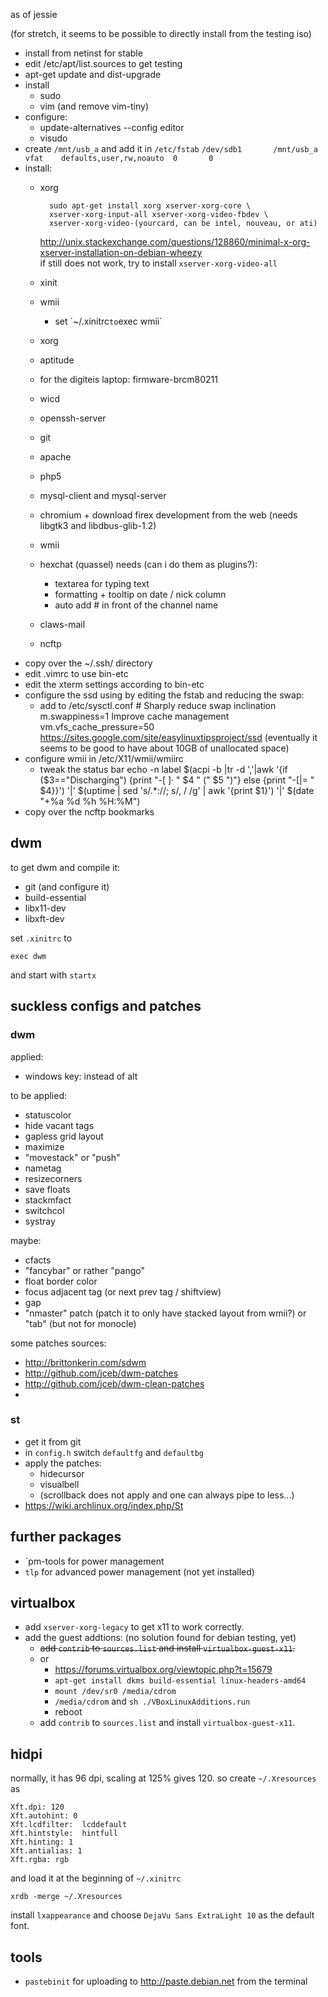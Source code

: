 as of jessie

(for stretch, it seems to be possible to directly install from the testing iso)

- install from netinst for stable
- edit /etc/apt/list.sources to get testing
- apt-get update and dist-upgrade
- install
  - sudo
  - vim (and remove vim-tiny)
- configure:
  - update-alternatives --config editor
  - visudo
- create `/mnt/usb_a` and add it in `/etc/fstab`
  `/dev/sdb1       /mnt/usb_a    vfat    defaults,user,rw,noauto  0       0`
- install:
  - xorg

          sudo apt-get install xorg xserver-xorg-core \
          xserver-xorg-input-all xserver-xorg-video-fbdev \
          xserver-xorg-video-(yourcard, can be intel, nouveau, or ati)
    <http://unix.stackexchange.com/questions/128860/minimal-x-org-xserver-installation-on-debian-wheezy>  
    if <startx> still does not work, try to install `xserver-xorg-video-all`
  - xinit
  - wmii
    - set ´~/.xinitrc` to `exec wmii`
  - xorg
  - aptitude
  - for the digiteis laptop: firmware-brcm80211
  - wicd
  - openssh-server
  - git
  - apache
  - php5
  - mysql-client and mysql-server
  - chromium + download firex development from the web (needs libgtk3 and libdbus-glib-1.2)
  - wmii
  - hexchat (quassel)
    needs (can i do them as plugins?):
    - textarea for typing text
    - formatting + tooltip on date / nick column
    - auto add # in front of the channel name
  - claws-mail
  - ncftp
- copy over the ~/.ssh/ directory
- edit .vimrc to use bin-etc
- edit the xterm settings according to bin-etc
- configure the ssd using by editing the fstab and reducing the swap:
  - add to /etc/sysctl.conf
        # Sharply reduce swap inclination
        m.swappiness=1
         Improve cache management
         vm.vfs_cache_pressure=50
    https://sites.google.com/site/easylinuxtipsproject/ssd
    (eventually it seems to be good to have about 10GB of unallocated space)
- configure wmii in /etc/X11/wmii/wmiirc
  - tweak the status bar
        echo -n label $(acpi -b |tr -d ','|awk '{if ($3=="Discharging") {print "-[ ]· " $4 " (" $5 ")"} else {print "-[|= " $4}}') '|' $(uptime | sed 's/.*://; s/, / /g' | awk '{print $1}') '|' $(date "+%a %d %h %H:%M")
- copy over the ncftp bookmarks

## dwm

to get dwm and compile it:

- git (and configure it)
- build-essential
- libx11-dev
- libxft-dev


set `.xinitrc` to 

    exec dwm

and start with `startx`

## suckless configs and patches

### dwm

applied:

- windows key: instead of alt

to be applied:

- statuscolor
- hide vacant tags
- gapless grid layout
- maximize
- "movestack" or "push"
- nametag
- resizecorners
- save floats
- stackmfact
- switchcol
- systray

maybe:

- cfacts
- "fancybar" or rather "pango"
- float border color
- focus adjacent tag (or next prev tag / shiftview)
- gap
- "nmaster" patch (patch it to only have stacked layout from wmii?) or "tab" (but not for monocle)

some patches sources:

- http://brittonkerin.com/sdwm
- http://github.com/jceb/dwm-patches
- http://github.com/jceb/dwm-clean-patches
- 

### st

- get it from git
- in `config.h` switch `defaultfg` and `defaultbg`
- apply the patches:
  - hidecursor
  - visualbell
  - (scrollback does not apply and one can always pipe to less...)
- https://wiki.archlinux.org/index.php/St

## further packages

- `pm-tools for power management
- `tlp` for advanced power management (not yet installed)

## virtualbox

- add `xserver-xorg-legacy` to get x11 to work correctly.
- add the guest addtions: (no solution found for debian testing, yet)
  - <strike>add `contrib` to `sources.list` and install `virtualbox-guest-x11`.</strike>
  - or
    - <https://forums.virtualbox.org/viewtopic.php?t=15679>
    - `apt-get install dkms build-essential linux-headers-amd64`
    - `mount /dev/sr0 /media/cdrom`
    - `/media/cdrom` and `sh ./VBoxLinuxAdditions.run`
    - reboot
  - add `contrib` to `sources.list` and install `virtualbox-guest-x11`.

## hidpi

normally, it has 96 dpi, scaling at 125% gives 120.  so create `~/.Xresources` as

~~~
Xft.dpi: 120
Xft.autohint: 0
Xft.lcdfilter:  lcddefault
Xft.hintstyle:  hintfull
Xft.hinting: 1
Xft.antialias: 1
Xft.rgba: rgb
~~~

and load it at the beginning of `~/.xinitrc`

~~~
xrdb -merge ~/.Xresources
~~~

install `lxappearance` and choose `DejaVu Sans ExtraLight 10` as the default font.

## tools

- `pastebinit` for uploading to <http://paste.debian.net> from the terminal
